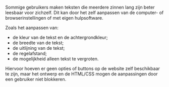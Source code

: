 <!-- @license CC0-1.0 -->

Sommige gebruikers maken teksten die meerdere zinnen lang zijn beter leesbaar voor zichzelf. Dit kan door het zelf aanpassen van de computer- of browserinstellingen of met eigen hulpsoftware.

Zoals het aanpassen van:

- de kleur van de tekst en de achtergrondkleur;
- de breedte van de tekst;
- de uitlijning van de tekst;
- de regelafstand;
- de mogelijkheid alleen tekst te vergroten.

Hiervoor hoeven er geen opties of buttons op de website zelf beschikbaar te zijn, maar het ontwerp en de HTML/CSS mogen de aanpassingen door een gebruiker niet blokkeren.
